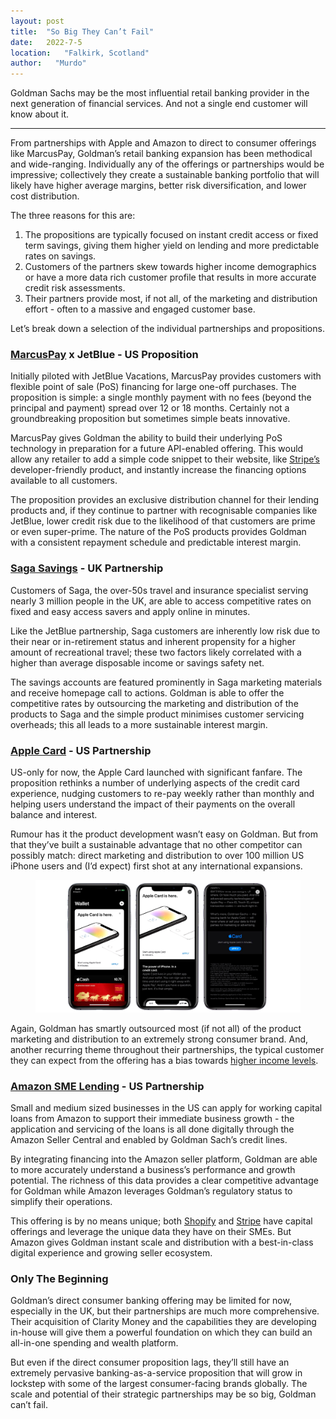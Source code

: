 ```yaml
---
layout: post
title:  "So Big They Can’t Fail"
date:   2022-7-5
location:   "Falkirk, Scotland"
author:   "Murdo"
---
```


Goldman Sachs may be the most influential retail banking provider in the next generation of financial services. And not a single end customer will know about it.

---

From partnerships with Apple and Amazon to direct to consumer offerings like MarcusPay, Goldman’s retail banking expansion has been methodical and wide-ranging. Individually any of the offerings or partnerships would be impressive; collectively they create a sustainable banking portfolio that will likely have higher average margins, better risk diversification, and lower cost distribution. 

The three reasons for this are:
1. The propositions are typically focused on instant credit access or fixed term savings, giving them higher yield on lending and more predictable rates on savings.
2. Customers of the partners skew towards higher income demographics or have a more data rich customer profile that results in more accurate credit risk assessments. 
3. Their partners provide most, if not all, of the marketing and distribution effort - often to a massive and engaged customer base.

Let’s break down a selection of the individual partnerships and propositions.

### [MarcusPay](https://www.marcus.com/us/en/marcuspay) x JetBlue - US Proposition
Initially piloted with JetBlue Vacations, MarcusPay provides customers with flexible point of sale (PoS) financing for large one-off purchases. The proposition is simple: a single monthly payment with no fees (beyond the principal and payment) spread over 12 or 18 months. Certainly not a groundbreaking proposition but sometimes simple beats innovative.

MarcusPay gives Goldman the ability to build their underlying PoS technology in preparation for a future API-enabled offering. This would allow any retailer to  add a simple code snippet to their website, like [Stripe’s](https://stripe.com/gb/payments) developer-friendly product, and instantly increase the financing options available to all customers. 

The proposition provides an exclusive distribution channel for their lending products and, if they continue to partner with recognisable companies like JetBlue, lower credit risk due to the likelihood of that customers are prime or even super-prime. The nature of the PoS products provides Goldman with a consistent repayment schedule and predictable interest margin.

### [Saga Savings](https://www.saga.co.uk/money/savings) - UK Partnership
Customers of Saga, the over-50s travel and insurance specialist serving nearly 3 million people in the UK, are able to access competitive rates on fixed and easy access savers and apply online in minutes.

Like the JetBlue partnership, Saga customers are inherently low risk due to their near or in-retirement status and inherent propensity for a higher amount of recreational travel; these two factors likely correlated with a higher than average disposable income or savings safety net. 

The savings accounts are featured prominently in Saga marketing materials and receive homepage call to actions. Goldman is able to offer the competitive rates by outsourcing the marketing and distribution of the products to Saga and the simple product minimises customer servicing overheads; this all leads to a  more sustainable interest margin.

### [Apple Card](https://www.apple.com/apple-card/) - US Partnership
US-only for now, the Apple Card launched with significant fanfare. The proposition rethinks a number of underlying aspects of the credit card experience, nudging customers to re-pay weekly rather than monthly and helping users understand the impact of their payments on the overall balance and interest.

Rumour has it the product development wasn’t easy on Goldman. But from that they’ve built a sustainable advantage that no other competitor can possibly match:  direct marketing and distribution to over 100 million US iPhone users and (I’d expect) first shot at any international expansions.

<figure>
  <img class="blogImage" src="/assets/blogimg/apple-card-banner.png" alt="Apple Card marketing">
  <figcaption></figcaption>
</figure>

Again, Goldman has smartly outsourced most (if not all) of the product marketing and distribution to an extremely strong consumer brand. And, another recurring theme throughout their partnerships, the typical customer they can expect from the offering has a bias towards [higher income levels](https://appleinsider.com/articles/18/07/09/researchers-claim-iphone-and-ipad-ownership-is-a-wealth-indicator).

### [Amazon SME Lending](https://sell.amazon.com/programs/amazon-lending.html) - US Partnership
Small and medium sized businesses in the US can apply for working capital loans from Amazon to support their immediate business growth - the application and servicing of the loans is all done digitally through the Amazon Seller Central and enabled by Goldman Sach’s credit lines.  

By integrating financing into the Amazon seller platform, Goldman are able to more accurately understand a business’s performance and growth potential. The richness of this data provides a clear competitive advantage for Goldman while Amazon leverages Goldman’s regulatory status to simplify their operations. 

This offering is by no means unique; both [Shopify](https://www.shopify.com/capital) and [Stripe](https://stripe.com/capital) have capital offerings and leverage the unique data they have on their SMEs. But Amazon gives Goldman instant scale and distribution with a best-in-class digital experience and growing seller ecosystem.

### Only The Beginning
Goldman’s direct consumer banking offering may be limited for now, especially in the UK, but their partnerships are much more comprehensive. Their acquisition of Clarity Money and the capabilities they are developing in-house will give them a powerful foundation on which they can build an all-in-one spending and wealth platform. 

But even if the direct consumer proposition lags, they’ll still have an extremely pervasive banking-as-a-service proposition that will grow in lockstep with some of the largest consumer-facing brands globally. The scale and potential of their strategic partnerships may be so big, Goldman can’t fail.
